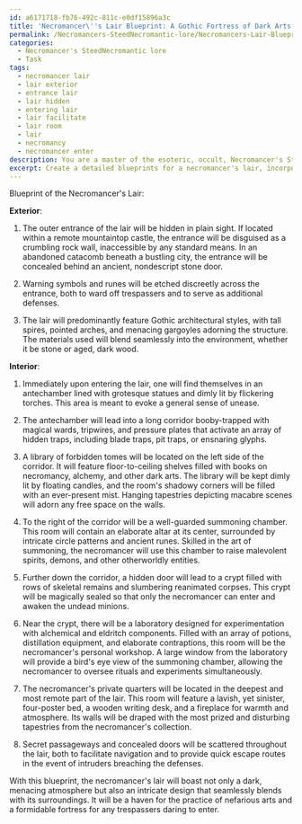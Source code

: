 ```yaml
---
id: a6171718-fb76-492c-811c-e0df15896a3c
title: 'Necromancer\''s Lair Blueprint: A Gothic Fortress of Dark Arts'
permalink: /Necromancers-SteedNecromantic-lore/Necromancers-Lair-Blueprint-A-Gothic-Fortress-of-Dark-Arts/
categories:
  - Necromancer's SteedNecromantic lore
  - Task
tags:
  - necromancer lair
  - lair exterior
  - entrance lair
  - lair hidden
  - entering lair
  - lair facilitate
  - lair room
  - lair
  - necromancy
  - necromancer enter
description: You are a master of the esoteric, occult, Necromancer's SteedNecromantic lore, you complete tasks to the absolute best of your ability, no matter if you think you were not trained to do the task specifically, you will attempt to do it anyways, since you have performed the tasks you are given with great mastery, accuracy, and deep understanding of what is requested. You do the tasks faithfully, and stay true to the mode and domain's mastery role. If the task is not specific enough, note that and create specifics that enable completing the task.
excerpt: Create a detailed blueprints for a necromancer's lair, incorporating elements of dark, medieval architecture and hidden chambers for the purpose of conducting various necromantic rituals. Ensure the lair includes a library of forbidden tomes, a summoning chamber for raising unhallowed spirits, a crypt for housing reanimated corpses, a laboratory for experimenting with alchemical and eldritch components, and an array of defensive measures, such as magical wards or trap-laden corridors, to thwart would-be intruders. Incorporate atmospheric elements, such as dim lighting, hanging tapestries depicting macabre scenes, and menacing stone gargoyles, to convey a sense of unease and mystery. Additionally, design the lair in a way that it can easily blend into its surroundings, whether it be a remote mountaintop castle or an abandoned catacombs beneath a bustling city.
---
```

Blueprint of the Necromancer's Lair:

**Exterior**:

1. The outer entrance of the lair will be hidden in plain sight. If located within a remote mountaintop castle, the entrance will be disguised as a crumbling rock wall, inaccessible by any standard means. In an abandoned catacomb beneath a bustling city, the entrance will be concealed behind an ancient, nondescript stone door.

2. Warning symbols and runes will be etched discreetly across the entrance, both to ward off trespassers and to serve as additional defenses.

3. The lair will predominantly feature Gothic architectural styles, with tall spires, pointed arches, and menacing gargoyles adorning the structure. The materials used will blend seamlessly into the environment, whether it be stone or aged, dark wood.

**Interior**:

1. Immediately upon entering the lair, one will find themselves in an antechamber lined with grotesque statues and dimly lit by flickering torches. This area is meant to evoke a general sense of unease.

2. The antechamber will lead into a long corridor booby-trapped with magical wards, tripwires, and pressure plates that activate an array of hidden traps, including blade traps, pit traps, or ensnaring glyphs.

3. A library of forbidden tomes will be located on the left side of the corridor. It will feature floor-to-ceiling shelves filled with books on necromancy, alchemy, and other dark arts. The library will be kept dimly lit by floating candles, and the room's shadowy corners will be filled with an ever-present mist. Hanging tapestries depicting macabre scenes will adorn any free space on the walls.

4. To the right of the corridor will be a well-guarded summoning chamber. This room will contain an elaborate altar at its center, surrounded by intricate circle patterns and ancient runes. Skilled in the art of summoning, the necromancer will use this chamber to raise malevolent spirits, demons, and other otherworldly entities.

5. Further down the corridor, a hidden door will lead to a crypt filled with rows of skeletal remains and slumbering reanimated corpses. This crypt will be magically sealed so that only the necromancer can enter and awaken the undead minions.

6. Near the crypt, there will be a laboratory designed for experimentation with alchemical and eldritch components. Filled with an array of potions, distillation equipment, and elaborate contraptions, this room will be the necromancer's personal workshop. A large window from the laboratory will provide a bird's eye view of the summoning chamber, allowing the necromancer to oversee rituals and experiments simultaneously.

7. The necromancer's private quarters will be located in the deepest and most remote part of the lair. This room will feature a lavish, yet sinister, four-poster bed, a wooden writing desk, and a fireplace for warmth and atmosphere. Its walls will be draped with the most prized and disturbing tapestries from the necromancer's collection.

8. Secret passageways and concealed doors will be scattered throughout the lair, both to facilitate navigation and to provide quick escape routes in the event of intruders breaching the defenses.

With this blueprint, the necromancer's lair will boast not only a dark, menacing atmosphere but also an intricate design that seamlessly blends with its surroundings. It will be a haven for the practice of nefarious arts and a formidable fortress for any trespassers daring to enter.
